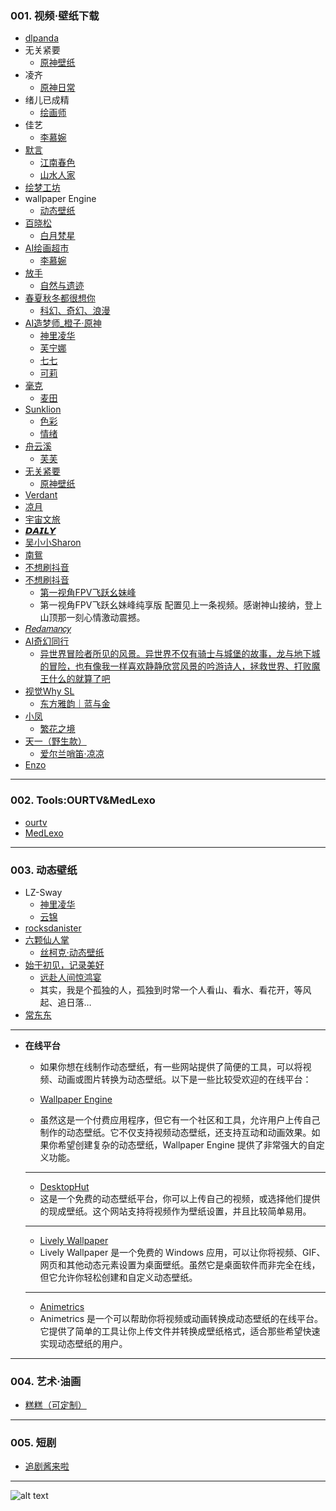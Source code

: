 ### 001. 视频·壁纸下载
* [dlpanda](https://dlpanda.com/zh-CN)
* 无关紧要
  - [原神壁纸](https://v.douyin.com/kk81ZuBfK24/)
* 凌齐
  - [原神日常](https://v.douyin.com/fMqypu_hR18/)
* 绪儿已成精
  - [绘画师](https://v.douyin.com/N9WFnsPFbhI/)
* 佳艺
  - [李慕婉](https://v.douyin.com/DrfIe-G4T8Y/)
* [默言](https://v.douyin.com/qyWU7R_LbPI/)
  - [江南春色](https://v.douyin.com/H5Iw9qDhOls/)
  - [山水人家](https://v.douyin.com/erZ99OEINNY/)
* [绘梦工坊](https://v.douyin.com/-wzIGjSkePw/)
* wallpaper Engine
  - [动态壁纸](https://v.douyin.com/wvYBBcLqIL0/)
* [百晓松](https://v.douyin.com/ZPNVvygJZgk/)
  - [白月梵星](https://v.douyin.com/PZsRpy5PF34/)
* [AI绘画超市](https://v.douyin.com/V2Ri-y6u5gU/)
  - [李慕婉](https://v.douyin.com/619qOx8ShGs/)
* [放手](https://v.douyin.com/0x3V5-bFCd0/)
  - [自然与遗迹](https://v.douyin.com/VUAzplJZb5Y/)
* [春夏秋冬都很想你](https://v.douyin.com/G0qH1Ri10_Y/)
  - [科幻、奇幻、浪漫](https://v.douyin.com/uSXNJ70eqm8/)
* [AI造梦师_橙子·原神](https://v.douyin.com/vZXWU2cnB8E/)
  - [神里凌华](https://v.douyin.com/Hx6KMemJYUc/)
  - [芙宁娜](https://v.douyin.com/fqArK1hNP7k/)
  - [七七](https://v.douyin.com/dlMGK8AuN_8/)
  - [可莉](https://v.douyin.com/eC7dd1eLN54/)
* [毫克](https://v.douyin.com/knpbcND_laY/)
  - [麦田](https://v.douyin.com/X0feu2dy_J4/)
* [Sunklion](https://v.douyin.com/SO8fyN9ApsY/)
  - [色彩](https://v.douyin.com/mPJbd-wsx3w/)
  - [情绪](https://v.douyin.com/WSLXbkViX68/)
* [舟云溪](https://v.douyin.com/T3ZKVmwxvX8/)
  - [芙芙](https://v.douyin.com/QtiMUHBMHTo/)
* [无关紧要](https://v.douyin.com/VXPHI-L2teg/)
  - [原神壁纸](https://v.douyin.com/9ZmlOg6OalI/)
* [Verdant](https://v.douyin.com/mEklgTZ8dJw/)
* [凉月](https://v.douyin.com/F4wvUsaYevk/)
* [宇宙文旅](https://v.douyin.com/uFOD7nGu8ak/)
* [𝘿𝘼𝙄𝙇𝙔](https://v.douyin.com/jFAxsfV0oJQ/)
* [吴小小Sharon](https://v.douyin.com/5m6FCIoIAlQ/)
* [南鴛](https://v.douyin.com/uZ00kzlMWc8/)
* [不想刷抖音](https://v.douyin.com/tPxmLYzS-M4/)
* [不想刷抖音](https://v.douyin.com/tPxmLYzS-M4/)
  - [第一视角FPV飞跃幺妹峰](https://v.douyin.com/DaEoYd6y8iM/)
  - 第一视角FPV飞跃幺妹峰纯享版 配置见上一条视频。感谢神山接纳，登上山顶那一刻心情激动震撼。
* [𝑅𝑒𝑑𝑎𝑚𝑎𝑛𝑐𝑦](https://v.douyin.com/ZZkg1iieU8s/)
* [AI奇幻同行](https://v.douyin.com/LiJdJAU16ME/)
  - [异世界冒险者所见的风景。异世界不仅有骑士与城堡的故事，龙与地下城的冒险，也有像我一样喜欢静静欣赏风景的吟游诗人，拯救世界、打败魔王什么的就算了吧](https://v.douyin.com/brGH37esuTw/)
* [视觉Why SL](https://v.douyin.com/508kwZqv17A/)
  - [东方雅韵｜蓝与金](https://v.douyin.com/xK0qSryrWRE/)
* [小凤](https://v.douyin.com/jmxWMPYMN_I/)
  - [繁花之境](https://v.douyin.com/IjyHkh5aW8I/)
* [天一（野生款）](https://v.douyin.com/mSv_7yiG6y0/)
  - [爱尔兰哨笛·凉凉](https://v.douyin.com/YqDB4TvjWYQ/)
* [Enzo](https://v.douyin.com/k5uJHqMcVbs/)

---
### 002. Tools:OURTV&MedLexo
* [ourtv](https://github.com/andandroidor/ourtv/releases)
* [MedLexo](https://medlexo.is-an.app/cn.php)

---
### 003. 动态壁纸
* LZ-Sway
  - [神里凌华](https://v.douyin.com/FGqcaeiN7E4/)
  - [云锦](https://www.douyin.com/video/7480628836267347251)
* [rocksdanister](https://www.rocksdanister.com/lively/)
* [六颗仙人掌](https://v.douyin.com/ygGXaVnJezI/)
  - [丝柯克·动态壁纸](https://v.douyin.com/bgBCfIj3rtI/)
* [始于初见，记录美好](https://v.douyin.com/Eyyuwn3uEpk/)
  - [远赴人间惊鸿宴](https://v.douyin.com/WdVA7FpFu1s/)
  - 其实，我是个孤独的人，孤独到时常一个人看山、看水、看花开，等风起、追日落…
* [常东东](https://v.douyin.com/hXs3EMrj9bY/)

---
* **在线平台**
  - 如果你想在线制作动态壁纸，有一些网站提供了简便的工具，可以将视频、动画或图片转换为动态壁纸。以下是一些比较受欢迎的在线平台：

  - [Wallpaper Engine](https://store.steampowered.com/app/431960/Wallpaper_Engine/)
  - 虽然这是一个付费应用程序，但它有一个社区和工具，允许用户上传自己制作的动态壁纸。它不仅支持视频动态壁纸，还支持互动和动画效果。如果你希望创建复杂的动态壁纸，Wallpaper Engine 提供了非常强大的自定义功能。
  ---
  - [DesktopHut](https://www.desktophut.com/)
  - 这是一个免费的动态壁纸平台，你可以上传自己的视频，或选择他们提供的现成壁纸。这个网站支持将视频作为壁纸设置，并且比较简单易用。
  ---
  - [Lively Wallpaper](https://rocksdanister.github.io/lively/)
  - Lively Wallpaper 是一个免费的 Windows 应用，可以让你将视频、GIF、网页和其他动态元素设置为桌面壁纸。虽然它是桌面软件而非完全在线，但它允许你轻松创建和自定义动态壁纸。
  ---
  - [Animetrics](https://animetrics.com/)
  - Animetrics 是一个可以帮助你将视频或动画转换成动态壁纸的在线平台。它提供了简单的工具让你上传文件并转换成壁纸格式，适合那些希望快速实现动态壁纸的用户。

---
### 004. 艺术·油画
* [糕糕（可定制）](https://v.douyin.com/qWc8Wb_0ofY/)

---
### 005. 短剧
* [追剧酱来啦](https://www.youtube.com/@HereComesDrama-chan)

---
![alt text](https://upload-bbs.miyoushe.com/upload/2022/11/01/266607709/8a4e0f1bd9c9d18fbf59a25067d88c17_6123688207744398733.jpg?x-oss-process=image//resize,s_600/quality,q_80/auto-orient,0/interlace,1/format,jpg)
